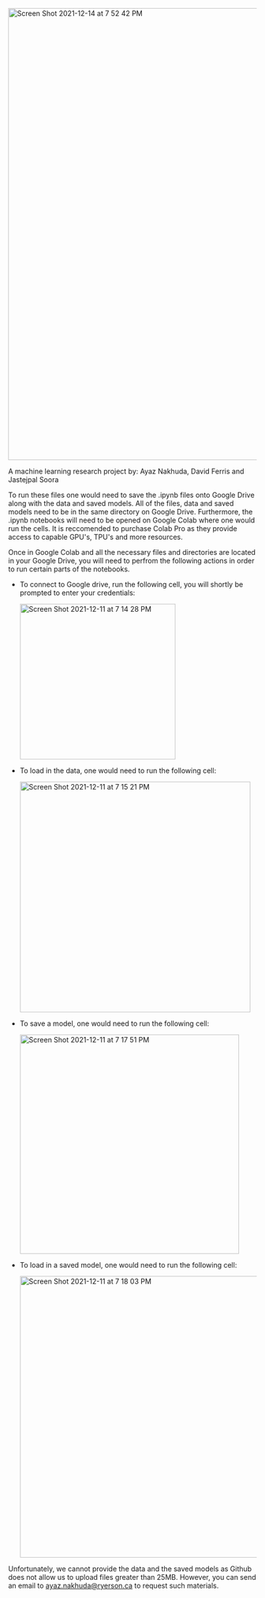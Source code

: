 <img width="915" alt="Screen Shot 2021-12-14 at 7 52 42 PM" src="https://user-images.githubusercontent.com/63979892/146103310-b445ba01-e9ec-4fc1-89c2-fbe053b08bed.png">




A machine learning research project by: Ayaz Nakhuda, David Ferris and Jastejpal Soora 



To run these files one would need to save the .ipynb files onto Google Drive along with the data and saved models. All of the files, data and saved models need to be in the same directory on Google Drive. Furthermore, the .ipynb notebooks will need to be opened on Google Colab where one would run the cells. It is reccomended to purchase Colab Pro as they provide access to capable GPU's, TPU's and more resources. 


Once in Google Colab and all the necessary files and directories are located in your Google Drive, you will need to perfrom the following actions in order to run certain parts of the notebooks. 


- To connect to Google drive, run the following cell, you will shortly be prompted to enter your credentials:


  <img width="315" alt="Screen Shot 2021-12-11 at 7 14 28 PM" src="https://user-images.githubusercontent.com/63979892/145695724-8bea5f06-2ec9-4a26-8ba6-512d617dd656.png">





- To load in the data, one would need to run the following cell:


  <img width="467" alt="Screen Shot 2021-12-11 at 7 15 21 PM" src="https://user-images.githubusercontent.com/63979892/145695728-c84a803a-82b8-49bf-9ca2-14ee6def7809.png">





- To save a model, one would need to run the following cell:


  <img width="444" alt="Screen Shot 2021-12-11 at 7 17 51 PM" src="https://user-images.githubusercontent.com/63979892/145695802-ead1a7ea-49b4-4af4-86c7-f805226c9d4a.png">





- To load in a saved model, one would need to run the following cell:
 

  <img width="570" alt="Screen Shot 2021-12-11 at 7 18 03 PM" src="https://user-images.githubusercontent.com/63979892/145695809-93bffff0-5a83-4a96-a3a0-f478761549e2.png">





Unfortunately, we cannot provide the data and the saved models as Github does not allow us to upload files greater than 25MB. However, you can send an email to ayaz.nakhuda@ryerson.ca to request such materials. 
